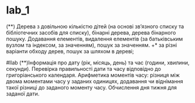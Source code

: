 # lab_1
(**) Дерева з довільною кількістю дітей (на основі зв’язного списку та бібліотечних засобів для списку), бінарні дерева, дерева бінарного пошуку. 
Додавання елементів, видалення елементів (за батьківським вузлом та індексом, за значенням), пошук за значенням. 
+* за різні варіанти обходу дерев, пошук за шляхом в дереві; 

#llab
(**)Інформація про дату (рік, місяць, день) та час (години, хвилини, секунди).
Перевірка правильності дати та часу відповідно до григоріанського календаря. 
Арифметика моментів часу: різниця між двома моментами часу у заданих одиницях, додавання чи віднімання такої різниці до заданого моменту часу. 
Обчислення дня тижня для заданої дати.
